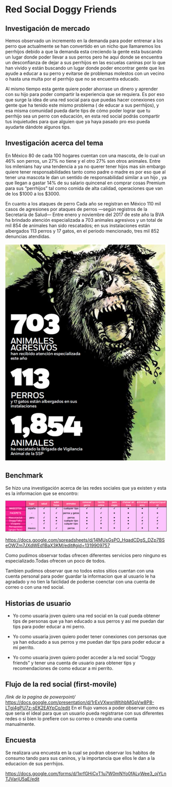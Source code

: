 # Red Social Doggy Friends

## Investigación de mercado


Hemos observado un incremento en la demanda para poder entrenar  a los perro que actualmente se han convertido en un nicho que llamaremos los perrhijos debido a que la demanda esta creciendo la gente esta buscando un lugar donde poder llevar a sus perros pero he aquí donde se encuentra un desconfianza de dejar a sus perrhijos en las escuelas caninas por lo que han vivido  y están buscando un lugar donde poder encontrar gente que les ayude a educar a su perro y evitarse de problemas molestos con un vecino o hasta una multa por el perrhijo que no se encuentra educado.

Al mismo tiempo esta gente quiere poder ahorrase un dinero y aprender con su hijo para poder compartir la experiencia que se requiera.
Es por eso que surge la idea de una red social para que puedas hacer conexiones con gente que ha tenido este mismo problema ( de educar a sus perrhijos), y esa misma comunidad pueda darte tips de cómo poder lograr que tu perrhijo sea un perro con educación, en esta red social podrás compartir tus inquietudes para que alguien que ya haya pasado pro eso pueda ayudarte dándote algunos tips.

## Investigación acerca del tema

En México 80 de cada 100 hogares cuentan con una mascota, de lo cual un 46% son perros, un 27% no tiene y el otro 27% son otros animales.
Entre los milenians hay una tendencia a ya no querer tener hijos mas sin embargo  quiere tener responsabilidades tanto como padre o madre es por eso que al tener una mascota le dan un sentido de responsabilidad similar a un hijo , ya que llegan a gastar 14% de su salario quincenal en comprar cosas Premium para sus “perrhijos” tal como comida de alta calidad, operaciones que van de los $1000 a los $3000.

En cuanto a los ataques de perro Cada año se registran en México 110 mil casos de agresiones por ataques de perros —según registros de la Secretaría de Salud—
Entre enero y noviembre del 2017 de este año la BVA ha brindado atención especializada a 703 animales agresivos y un total de mil 854 de animales han sido rescatados; en sus instalaciones están albergados 113 perros y 17 gatos, en el periodo mencionado, tres mil 852 denuncias atendidas.

![imagen2](src/images/image2-readme.png)


## Benchmark

Se hizo una investigación acerca de las redes sociales que ya existen y esta es la informacion que se encontro:

![imagen1](src/images/image1-readme.png)

https://docs.google.com/spreadsheets/d/14MUsGsPO_HqadCDgS_DZp7BSeOWZm7JXdWEd1BaX3KM/edit#gid=1319909757

Como pudimos observar todas ofrecen diferentes servicios  pero ninguno es especializado.Todas ofrecen un poco de todos.

Tambien pudimos observar que no todos estos sitios cuentan con una cuenta personal para poder guardar la informacion que al usuario le ha agradado y no tien la faiclidad de poderse coenctar con una cuenta de correo o con una red social.

## Historias de usuario

* Yo como usuaria joven quiero una red social en la cual pueda obtener tips de personas  que ya han educado a sus perros y  así me puedan dar tips para poder educar a mi perro.

* Yo como usuaria joven quiero poder tener conexiones con personas que ya han educado a sus perros y me puedan dar tips para poder educar a mi perrito.

* Yo como usuaria joven quiero poder acceder a la red social “Doggy
 friends” y tener una cuenta de usuario para obtener tips y recomendaciones de como educar a mi perrito.

## Flujo de la red social (first-movile)
*/link de la pagina de powerpoint/*
https://docs.google.com/presentation/d/1rExVXwxnWtihbMGpVw8P8-LTgi4gPU7z-sEK2EAYpCo/edit
En el flujo vamos a poder observar como es que seria el ideal para que un usuario pueda registrarse con sus diferentes redes o si bien lo prefiere con su correo o creando una cuenta manualmente.

## Encuesta
Se realizara una encuesta en la cual se podran observar los habitos de consumo tando para sus caninos, y la importancia que ellos le dan a la educacion de sus perrhijos.

https://docs.google.com/forms/d/1xrfGHiCvT1u7W0mNYo0fALyWee3_ojYLnTJVarjU5aE/edit
